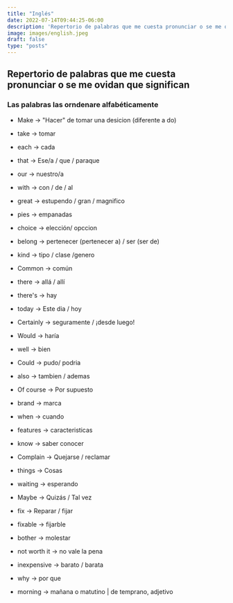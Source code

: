 ```yaml
---
title: "Inglés"
date: 2022-07-14T09:44:25-06:00
description: 'Repertorio de palabras que me cuesta pronunciar o se me ovidan que significan'
image: images/english.jpeg
draft: false
type: "posts"
---
```


## Repertorio de palabras que me cuesta pronunciar o se me ovidan que significan
### Las palabras las orndenare alfabéticamente

- Make -> "Hacer" de tomar una desicion (diferente a do)

- take -> tomar

- each -> cada

- that -> Ese/a / que / paraque

- our -> nuestro/a

- with -> con / de / al

- great -> estupendo / gran / magnifico

- pies -> empanadas

- choice -> elección/ opccion

- belong -> pertenecer (pertenecer a) / ser (ser de)

- kind -> tipo / clase /genero

- Common -> común

- there -> allá / allí
- there's -> hay

- today -> Este dia / hoy

- Certainly -> seguramente / ¡desde luego!

- Would -> haría

- well -> bien

- Could -> pudo/ podria

- also -> tambien / ademas

- Of course -> Por supuesto

- brand -> marca

- when -> cuando

- features -> caracteristicas

- know -> saber conocer

- Complain -> Quejarse / reclamar

- things -> Cosas

- waiting -> esperando

- Maybe -> Quizás / Tal vez

- fix -> Reparar / fijar

- fixable -> fijarble

- bother  -> molestar

- not worth it -> no vale la pena

- inexpensive -> barato / barata

- why -> por que

- morning -> mañana o matutino | de temprano, adjetivo